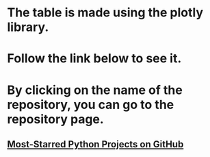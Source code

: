 # The table is made using the plotly library.
# Follow the link below to see it.
# By clicking on the name of the repository, you can go to the repository page.

## [Most-Starred Python Projects on GitHub](https://agmrv.github.io/data-visualization/python_repos.html)
